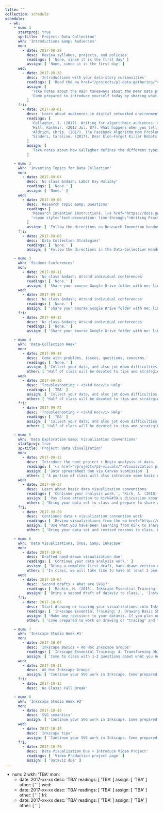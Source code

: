 ```yaml
---
title: ""
collection: schedule
schedule:
  - wk:
    - num: 1
      startproj: true
      sp-title: 'Project: Data Collection'
      wkh: 'Introductions &amp; Audiences'
      mon:
        - date: 2017-08-28
          desc: 'Review syllabus, projects, and policies'
          readings: [ 'None, since it is the first day' ]
          assign: [ 'None, since it is the first day' ]
      wed:
        - date: 2017-08-30
          desc: 'Introductions with your data-story curiousities'
          readings: [ 'Read the <a href="/projects/p1-data-gathering/">Data-Collection</a> project','Giorgia Lupi. (7 Nov. 2015). <a href="https://www.youtube.com/watch?v=SbqNEKygFiA">Data [are] about people.</a> (You can skip the "Friends in Space" project: ~2:35-6:45)' ]
          assign: [
            'Take notes about the main takeaways about the Dear Data project. Consider how you see me translating the Dear Data project into this course. Jot down some questions and comments to share.',
            'Come prepared to introduce yourself today by sharing what you may end up studying and writing about this semester. Please note that this topic is not set in stone, but simply a curiousity to share.'
          ]
      fri:
        - date: 2017-09-01
          desc: 'Learn about audiences in digital networked environments'
          readings: [
            'Gallagher, J. (2017). Writing for algorithmic audiences. <i>Computers &amp; Composition, 45</i>, pp. 25-30. [<a href="/assets/readings/candc-gallaghar-2017-writing-alg-audiences.pdf">Link</a>]',
            'Hill, Kashmir. (2017 Jul. 07). What happens when you tell the internet you are pregnant. Jezebel. [<a href="http://jezebel.com/what-happens-when-you-tell-the-internet-youre-pregnant-1794398989" target="_blank">Outbound Link</a>]',
            'Aldrich, Chris. (2017). The Facebook Algorithm Mom Problem. Buffo Socko [Medium.com Blog]. [<a href="https://medium.com/boffo-socko/the-facebook-algorithm-mom-problem-356e5005092e" target="_blank">Outbound Link</a>]',
            'Sinders, Caroline. (2017). Dear Elon–Forget Killer Robots. Here’s What You Should Really Worry About. Fast Company/Co.Design. [<a href="https://www.fastcodesign.com/90137818/dear-elon-forget-killer-robots-heres-what-you-should-really-worry-about" target="_blank">Outbound Link</a>]'
          ]
          assign: [
            'Take notes about how Gallagher defines the different types and properties or those types of audiences. After reading it, and the other 3 popular pieces, consider the following dyadic questions for discussion: How are audiences digital media? And, how are digital media audiences?'
          ]

    - num: 2
      wkh: 'Inventing Topics for Data Collection'
      mon:
        - date: 2017-09-04
          desc: 'No class &ndash; Labor Day Holiday'
          readings: [ 'None.' ]
          assign: [ 'None.' ]
      wed:
        - date: 2017-09-06
          desc: 'Research Topic &amp; Questions'
          readings: [
            'Research Invention Instructions. [<a href="https://docs.google.com/a/vt.edu/document/d/1XZR-bzknMG4B_BCbfGMxF2bZaEKmbR9LK7AoGNfbQyA/edit?usp=sharing" target="_blank">Link</a>]',
            '<span style="text-decoration: line-through;">Writing Practices Handout. [<a href="https://docs.google.com/document/d/13G1aiUTT2u33hTpaWCnUfg5HIouQ3eZE7uQcjflKzB4/edit?usp=sharing" target="_blank">Link</a>]</span>. Skip this reading for now. We will cover this concept during the 2nd phase of the course.'
          ]
          assign: [ 'Follow the directions on Research Invention handout.' ]
      fri:
        - date: 2017-09-08
          desc: 'Data Collection Strategies'
          readings: [ 'None.' ]
          assign: [ 'Follow the directions in the Data-Collection Handout [<a href="https://docs.google.com/a/vt.edu/document/d/1fjjkzvF7zwcSueL2s7FSKeq1v6Lrxk0ORX0WWdJHuoU/edit?usp=sharing" target="_blank">Link</a>]. You will create a draft Spreadsheet and Data-Collection Plan.' ]

    - num: 3
      wkh: 'Student Conferences'
      mon:
        - date: 2017-09-11
          desc: 'No class &ndash; Attend individual conferences'
          readings: [ 'None.' ]
          assign: [ 'Share your course Google Drive folder with me: lindgren@vt.edu.', 'Bring your draft research materials to your conference.', 'Come to the conference with at least 3 particular questions about your topic, questions, and collection strategies.' ]
      wed:
        - date: 2017-09-13
          desc: 'No class &ndash; Attend individual conferences'
          readings: [ 'None.' ]
          assign: [ 'Share your course Google Drive folder with me: lindgren@vt.edu.', 'Bring your draft research materials to your conference.', 'Come to the conference with at least 3 particular questions about your topic, questions, and collection strategies.' ]
      fri:
        - date: 2017-09-15
          desc: 'No class &ndash; Attend individual conferences'
          readings: [ 'None.' ]
          assign: [ 'Share your course Google Drive folder with me: lindgren@vt.edu.', 'Bring your draft research materials to your conference.', 'Come to the conference with at least 3 particular questions about your topic, questions, and collection strategies.' ]

    - num: 4
      wkh: 'Data-Collection Week'
      mon:
        - date: 2017-09-18
          desc: 'Come with problems, issues, questions, concerns.'
          readings: [ 'None.' ]
          assign: [ 'Collect your data, and also jot down difficulties and issues that you wish to bring up during class.' ]
          other: [ 'Half of class will be devoted to tips and strategies to produce a readable data set; the other half will address questions and concerns about the data-collection process.' ]
      wed:
        - date: 2017-09-20
          desc: 'Troubleshooting + <i>Ad Hoc</i> Help'
          readings: [ 'TBA' ]
          assign: [ 'Collect your data, and also jot down difficulties and issues that you wish to bring up during class.' ]
          other: [ 'Half of class will be devoted to tips and strategies to produce a readable data set; the other half will address questions and concerns about the data-collection process.' ]
      fri:
        - date: 2017-09-22
          desc: 'Troubleshooting + <i>Ad Hoc</i> Help'
          readings: [ 'TBA' ]
          assign: [ 'Collect your data, and also jot down difficulties and issues that you wish to bring up during class.' ]
          other: [ 'Half of class will be devoted to tips and strategies to produce a readable data set; the other half will address questions and concerns about the data-collection process.' ]

    - num: 5
      wkh: 'Data Exploration &amp; Visualization Conventions'
      startproj: true
      sp-title: 'Project: Data Visualization'
      mon:
        - date: 2017-09-25
          desc: 'Introduce the next project + Begin analysis of data.'
          readings: [ '<a href="/projects/p2-visuals/">Visualization project</a> page' ]
          assign: [ 'Data spreadsheet due via Canvas submission' ]
          other: [ 'A portion of class will also introduce some basic organizational strategies to help you analyze your data.' ]
      wed:
        - date: 2017-09-27
          desc: 'Learn about basic data visualization conventions'
          readings: [ 'Continue your analysis work.', 'Kirk, A. (2016). <cite>Data visualisation: A handbook for data driven design</cite>. London: SAGE Publications, pp. 150-206. (Download pp. <a href="https://drive.google.com/a/vt.edu/file/d/0B96D1mtg-kMRbjN5YVhwcnBINHM/view?usp=sharing" target="_blank">150-160</a>, <a href="https://drive.google.com/a/vt.edu/file/d/0B96D1mtg-kMRNVMybVJLQnlzRE0/view?usp=sharing" target="_blank">161-206</a>)' ]
          assign: [ 'Pay close attention to Kirk&#39;s discussion about visual encoding and the different types of charts (CHRTS). Figure out what CHRTS type and conventions align with your data set. Based on what you know about patterns in your data thus far, try to narrow down a choise based on 1 chart type. Bring a list of 6-10 reasons (claims with evidence) that support your decision.' ]
          other: [ 'Bring your data set to class and prepare to share a short 2-3 minute rationale for a partner to share.' ]
      fri:
        - date: 2017-09-29
          desc: 'Continued data + visualization convention work'
          readings: [ 'Review visualizations from the <a href="http://www.dear-data.com/theproject/" target="_blank">Dear Data</a> website.', 'Continue your analysis work.' ]
          assign: [ 'Use what you have been learning from Kirk to sharpen your ideas about how what type of chart, marks, and attributes to use for your data.' ]
          other: [ 'Bring your data set and revised reasons to class. First, we will conduct the partner pitches. Then, we will use the remaining class time to begin considering how you will draft an initial sketch of your data.' ]

    - num: 6
      wkh: 'Data Visualizations, SVGs, &amp; Inkscape'
      mon:
        - date: 2017-10-02
          desc: 'Drafted hand-drawn visualization due'
          readings: [ 'Continue your data analysis work.' ]
          assign: [ 'Bring a complete first draft, hand-drawn version of your data visualization to class.' ]
          other: [ 'In class, we will take time to have at least 2 peers interpret your dataviz, then prepare feedback for you to consider.', 'Try to install Inkscape on your machine. [<a href="https://inkscape.org/en/release/0.92.2/" target="_blank">Download and install link</a>]', 'Regarding what type of CPU your computer is (32-bt vs 64-bit), refer to this <a href="https://www.computerhope.com/issues/ch001121.htm" target="_blank">online guide</a>.' ]
      wed:
        - date: 2017-10-04
          desc: 'Second drafts + What are SVGs?'
          readings: [ 'Rankin, M. (2015). Inkscape Essential Training: Introduction, 1. Getting Started videos, &amp; 2. Navigating an Inkscape Document. [<a href="https://www.lynda.com/SharedPlaylist/1ff0bd2d7f864a9086920140e5db7fa3?org=vt.edu" target="_blank">Outbound link to Lynda.com playlist</a>]' ]
          assign: [ 'Bring a second draft of dataviz to class.', 'Install Inkscape by following along in the Lynda.com course videos.' ]
      fri:
        - date: 2017-10-06
          desc: 'Start drawing or tracing your visualizations into Inkscape'
          readings: [ 'Inkscape Essential Training: 3. Drawing Basic Shapes. [<a href="https://www.lynda.com/SharedPlaylist/1ff0bd2d7f864a9086920140e5db7fa3?org=vt.edu" target="_blank">Outbound link to Lynda.com playlist</a>]' ]
          assign: [ 'Make any revisions to your dataviz. If you plan on tracing it, scan it as a digital image file onto your laptop. If you are drawing it in Inkscape, simply bring your final drawing to class to begin drawing it.' ]
          other: [ 'Come prepared to work on drawing or "tracing" and translating your images into Inkscape.' ]

    - num: 7
      wkh: 'Inkscape Studio Week #1'
      mon:
        - date: 2017-10-09
          desc: 'Inkscape Basics + Ad Hoc Inkscape Groups'
          readings: [ 'Inkscape Essential Training: 4. Transforming Objects &amp; 5. Working with Fills and Strokes. [<a href="https://www.lynda.com/SharedPlaylist/1ff0bd2d7f864a9086920140e5db7fa3?org=vt.edu" target="_blank">Outbound link to Lynda.com playlist</a>]' ]
          assign: [ 'Come to class with 1-2 questions about what you need to accomplish, when translating your dataviz into a SVG file.' ]
      wed:
        - date: 2017-10-11
          desc: 'Ad Hoc Inkscape Groups'
          assign: [ 'Continue your SVG work in Inkscape. Come prepared to bring your laptop to work on your data visualization in Inkscape. I will field questions throughout class.' ]
      fri:
        - date: 2017-10-13
          desc: 'No Class: Fall Break'

    - num: 8
      wkh: 'Inkscape Studio Week #2'
      mon:
        - date: 2017-10-16
          desc: 'SVG semantics'
          assign: [ 'Continue your SVG work in Inkscape. Come prepared to bring your laptop to work on your data visualization in Inkscape. I will field questions throughout class.' ]
      wed:
        - date: 2017-10-18
          desc: 'Inkscape tips'
          assign: [ 'Continue your SVG work in Inkscape. Come prepared to bring your laptop to work on your data visualization in Inkscape. I will field questions throughout class.' ]
      fri:
        - date: 2017-10-20
          desc: 'Data Visualization Due + Introduce Video Project'
          readings: [ 'Video Production project page' ]
          assign: [ 'Dataviz due' ]
---
```


- num: 2
  wkh: 'TBA'
  mon:
    - date: 2017-xx-xx
      desc: 'TBA'
      readings: [ 'TBA' ]
      assign: [ 'TBA' ]
      other: [ '' ]
  wed:
    - date: 2017-xx-xx
      desc: 'TBA'
      readings: [ 'TBA' ]
      assign: [ 'TBA' ]
      other: [ '' ]
  fri:
    - date: 2017-xx-xx
      desc: 'TBA'
      readings: [ 'TBA' ]
      assign: [ 'TBA' ]
      other: [ '' ]
